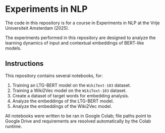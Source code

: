 # Experiments in NLP

The code in this repository is for a course in Experiments in NLP at the Vrije Universiteit Amsterdam (2025).

The experiments performed in this repository are designed to analyze the learning dynamics of input and contextual embeddings of BERT-like models.

## Instructions

This repository contains several notebooks, for:
1. Training an LTG-BERT model on the `WikiText-103` dataset.
2. Training a Wiki2Vec model on the `WikiText-103` dataset.
3. Create a dataset of target words for embedding analysis.
4. Analyze the embeddings of the LTG-BERT model.
5. Analyze the embeddings of the Wiki2Vec model.

All notebooks were written to be ran in Google Colab; file paths point to Google Drive and requirements are resolved automatically by the Colab runtime.
